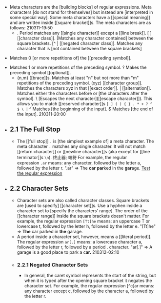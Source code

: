 - Meta characters are the [building blocks] of regular expressions. Meta characters [do not stand for themselves] but instead are [interpreted in some special way]. Some meta characters have a [[special meaning]] and are written inside [[square bracket]]s. The meta characters are as follows:
210311-19:50
    - .	Period matches any [[single character]] except a [[line break]].
[ ]	[[character class]]. [Matches any character contained] between the square brackets.
[^ ]	[[negated character class]]. Matches any character that is [not contained between the square brackets]
*	Matches 0 [or more repetitions of] the [[preceding symbol]].
+	Matches 1 or more repetitions of the preceding symbol.
?	Makes the preceding symbol [[optional]].
    - {n,m}	[[brace]]s. Matches at least "n" but not more than "m" repetitions of the preceding symbol.
(xyz)	[[character group]]. Matches the characters xyz in that [[exact order]].
|	[[alternation]]. Matches either the characters before or [the characters after the symbol].
\	[Escapes the next character]([[escape character]]). This allows you to match [[reserved character]]s `[ ] ( ) { } . * + ? ^ $ \ |`
^	Matches [the beginning of the input].
$	Matches [the end of the input].
210311-20:00
- ## 2.1 The Full Stop
    - The [[full stop]] `.` is [the simplest example of] a meta character. The meta character `.` matches any single character. It will not match [[return character]] or [[newline character]]s (aka except for [[line terminator]]s `\n`). 终止器; 端符 For example, the regular expression `.ar` means: any character, followed by the letter a, followed by the letter r.
".ar" => The **car** **par**ked in the **gar**age.
[Test the regular expression](https://regex101.com/r/xc9GkU/1)
- ## 2.2 Character Sets
    - Character sets are also called character classes. Square brackets are [used to specify] [[character set]]s. Use a hyphen inside a character set to [specify the characters' range]. The order of the [[character range]] inside the square brackets doesn't matter. For example, the regular expression `[Tt]he` means: an uppercase T or lowercase t, followed by the letter h, followed by the letter e.
"[Tt]he" => **The** car parked in **the** garage.
    - A period inside a character set, however, means a [[literal period]]. The regular expression `ar[.]` means: a lowercase character a, followed by the letter r, followed by a period . character.
"ar[.]" => A garage is a good place to park a c**ar.**
210312-02:10
    - ### 2.2.1 Negated Character Sets
        - In general, the caret symbol represents the start of the string, but when it is typed after the opening square bracket it negates the character set. For example, the regular expression [^c]ar means: any character except c, followed by the character a, followed by the letter r.
